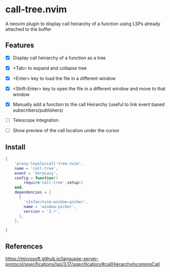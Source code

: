 # call-tree.nvim
A neovim plugin to display call heirarchy of a function using LSPs already attached to the buffer

## Features
- [x] Display call heirarchy of a function as a tree
- [x] \<Tab\> to expand and collapse tree
- [x] \<Enter\> key to load the file in a different window
- [x] \<Shift-Enter\> key to open the file in a different window and move to that window
- [x] Manually add a function to the call Heirarchy (useful to link event based subscribers/publishers)
- [ ] Telescope integration
- [ ] Show preview of the call location under the cursor


## Install

```lua
{
    'prasy-loyola/call-tree.nvim',
    name = 'call-tree',
    event = 'VeryLazy',
    config = function()
        require'call-tree'.setup()
    end,
    dependencies = {
      {
        's1n7ax/nvim-window-picker',
        name = 'window-picker',
        version = '2.*',
      },
    },

}
```

## References
https://microsoft.github.io/language-server-protocol/specifications/lsp/3.17/specification/#callHierarchyIncomingCall
